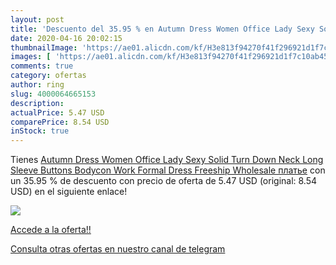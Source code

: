 ```yaml
---
layout: post
title: 'Descuento del 35.95 % en Autumn Dress Women Office Lady Sexy Soli'
date: 2020-04-16 20:02:15
thumbnailImage: 'https://ae01.alicdn.com/kf/H3e813f94270f41f296921d1f7c10ab45Y/Autumn-Dress-Women-Office-Lady-Sexy-Solid-Turn-Down-Neck-Long-Sleeve-Buttons-Bodycon-Work-Formal.jpg_350x350._SL200_.jpg'
images: [ 'https://ae01.alicdn.com/kf/H3e813f94270f41f296921d1f7c10ab45Y/Autumn-Dress-Women-Office-Lady-Sexy-Solid-Turn-Down-Neck-Long-Sleeve-Buttons-Bodycon-Work-Formal.jpg_350x350._SL200_.jpg' ]
comments: true
category: ofertas
author: ring
slug: 4000064665153
description:
actualPrice: 5.47 USD
comparePrice: 8.54 USD
inStock: true
---
```


Tienes [Autumn Dress Women Office Lady Sexy Solid Turn Down Neck Long Sleeve Buttons Bodycon Work Formal Dress Freeship Wholesale платье](https://www.amazon.com/dp/4000064665153/?tag=redken08-20) con un 35.95 % de descuento con precio de oferta de 5.47 USD (original: 8.54 USD) en el siguiente enlace!

[![](https://ae01.alicdn.com/kf/H3e813f94270f41f296921d1f7c10ab45Y/Autumn-Dress-Women-Office-Lady-Sexy-Solid-Turn-Down-Neck-Long-Sleeve-Buttons-Bodycon-Work-Formal.jpg_350x350._SL200_.jpg)](https://www.amazon.com/dp/4000064665153/?tag=redken08-20)

[Accede a la oferta!!](https://www.amazon.com/dp/4000064665153/?tag=redken08-20)

[Consulta otras ofertas en nuestro canal de telegram](https://t.me/s/ofertas25)
